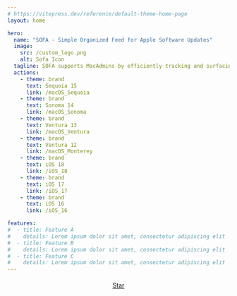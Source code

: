 ```yaml
---
# https://vitepress.dev/reference/default-theme-home-page
layout: home

hero:
  name: "SOFA - Simple Organized Feed for Apple Software Updates" 
  image:
    src: /custom_logo.png
    alt: Sofa Icon
  tagline: SOFA supports MacAdmins by efficiently tracking and surfacing information on updates for macOS and iOS.
  actions:
    - theme: brand
      text: Sequoia 15
      link: /macOS_Sequoia
    - theme: brand
      text: Sonoma 14
      link: /macOS_Sonoma
    - theme: brand
      text: Ventura 13
      link: /macOS_Ventura
    - theme: brand
      text: Ventura 12
      link: /macOS_Monterey
    - theme: brand
      text: iOS 18
      link: /iOS_18
    - theme: brand
      text: iOS 17
      link: /iOS_17
    - theme: brand
      text: iOS 16
      link: /iOS_16

features:
#  - title: Feature A
#    details: Lorem ipsum dolor sit amet, consectetur adipiscing elit
#  - title: Feature B
#    details: Lorem ipsum dolor sit amet, consectetur adipiscing elit
#  - title: Feature C
#    details: Lorem ipsum dolor sit amet, consectetur adipiscing elit
---
```


<div style="display: flex; justify-content: center; margin-top: 20px;">
  <a class="github-button" href="https://github.com/macadmins/sofa" data-icon="octicon-star" data-size="large" data-show-count="true" aria-label="Star macadmins/sofa on GitHub">Star</a>
</div>

<script setup>
import FeedInfo from './components/FeedInfo.vue';

// Load GitHub buttons script asynchronously
if (typeof window !== 'undefined') {
  const script = document.createElement('script');
  script.src = 'https://buttons.github.io/buttons.js';
  script.async = true;
  script.defer = true;
  document.body.appendChild(script);
}
</script>

<FeedInfo />